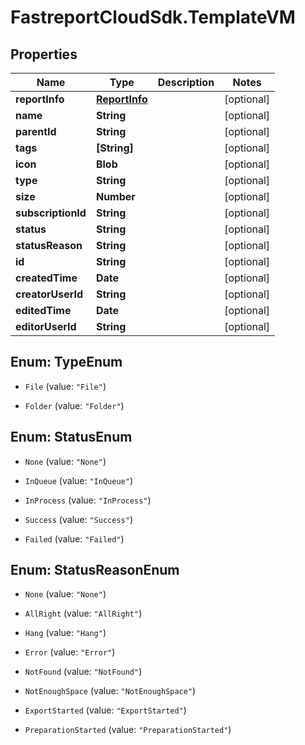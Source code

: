 # FastreportCloudSdk.TemplateVM

## Properties

Name | Type | Description | Notes
------------ | ------------- | ------------- | -------------
**reportInfo** | [**ReportInfo**](ReportInfo.md) |  | [optional] 
**name** | **String** |  | [optional] 
**parentId** | **String** |  | [optional] 
**tags** | **[String]** |  | [optional] 
**icon** | **Blob** |  | [optional] 
**type** | **String** |  | [optional] 
**size** | **Number** |  | [optional] 
**subscriptionId** | **String** |  | [optional] 
**status** | **String** |  | [optional] 
**statusReason** | **String** |  | [optional] 
**id** | **String** |  | [optional] 
**createdTime** | **Date** |  | [optional] 
**creatorUserId** | **String** |  | [optional] 
**editedTime** | **Date** |  | [optional] 
**editorUserId** | **String** |  | [optional] 



## Enum: TypeEnum


* `File` (value: `"File"`)

* `Folder` (value: `"Folder"`)





## Enum: StatusEnum


* `None` (value: `"None"`)

* `InQueue` (value: `"InQueue"`)

* `InProcess` (value: `"InProcess"`)

* `Success` (value: `"Success"`)

* `Failed` (value: `"Failed"`)





## Enum: StatusReasonEnum


* `None` (value: `"None"`)

* `AllRight` (value: `"AllRight"`)

* `Hang` (value: `"Hang"`)

* `Error` (value: `"Error"`)

* `NotFound` (value: `"NotFound"`)

* `NotEnoughSpace` (value: `"NotEnoughSpace"`)

* `ExportStarted` (value: `"ExportStarted"`)

* `PreparationStarted` (value: `"PreparationStarted"`)




